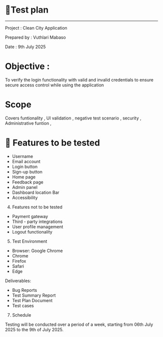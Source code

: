 # 🧪Test plan 
-------------------------------------------------------------------------------------------------------------------------------------------------------------------

Project : Clean City Application

Prepared by : Vuthlari Mabaso 

Date : 9th July 2025

# Objective :
To verify the login functionality with valid and invalid credentials to ensure secure access control while using the application 
 
# Scope 
Covers funtionality , UI validation , negative test scenario , security , Administrative funtion ,  

# 🧪 Features to be tested 

* Username 
* Email account 
* Login button 
* Sign-up button 
* Home page 
* Feedback page 
* Admin panel 
* Dashboard location Bar 
* Accessibility

4. Features not to be tested
* Payment gateway
* Third - party integrations
* User profile management
* Logout functionality

5. Test Environment
* Browser: Google Chrome
* Chrome
* Firefox  
* Safari
* Edge

 Deliverables:
 
 * Bug Reports
 * Test Summary Report
 * Test Plan Document
 * Test cases

7. Schedule

Testing will be conducted over a period of a week, starting from 06th July 2025 to the 9th of July 2025.



